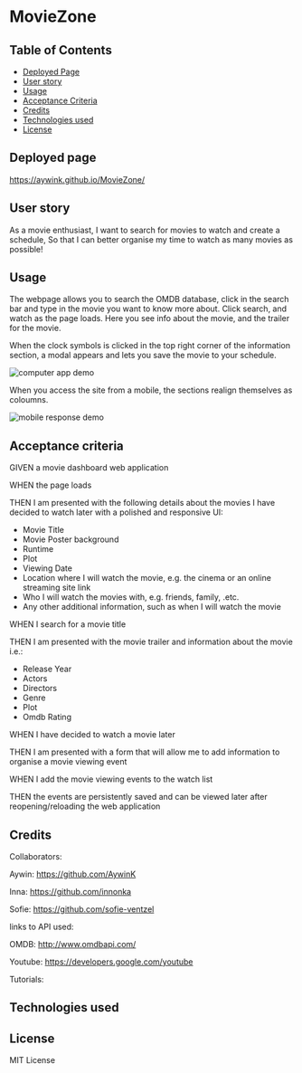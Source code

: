 # MovieZone

## Table of Contents

* [Deployed Page](#deployedPage)
* [User story](#user-story)
* [Usage](#usage)
* [Acceptance Criteria](#acceptance-criteria)
* [Credits](#credits)
* [Technologies used](#technologies-used)
* [License](#license)


## Deployed page
https://aywink.github.io/MovieZone/

## User story
As a movie enthusiast,
I want to search for movies to watch and create a schedule,
So that I can better organise my time to watch as many movies as possible!

## Usage 
The webpage allows you to search the OMDB database, click in the search bar and type in the movie you want to know more about. Click search, and watch as the page loads. Here you see info about the movie, and the trailer for the movie.

When the clock symbols is clicked in the top right corner of the information section, a modal appears and lets you save the movie to your schedule.

![computer app demo](assets/gif/chrome_kfbrLaPfyi.gif)

When you access the site from a mobile, the sections realign themselves as coloumns.

![mobile response demo](assets/gif/chrome_xVxzixFDHn.gif)


## Acceptance criteria
GIVEN a movie dashboard web application

WHEN the page loads

THEN I am presented with the following details about the movies I have decided to watch later with a polished and responsive UI:
* Movie Title
* Movie Poster background
* Runtime
* Plot
* Viewing Date
* Location where I will watch the movie, e.g. the cinema or an online  streaming site link
* Who I will watch the movies with, e.g. friends, family, .etc.
* Any other additional information, such as when I will watch the movie

WHEN I search for a movie title

THEN I am presented with the movie trailer and information about the movie i.e.:
* Release Year
* Actors
* Directors
* Genre
* Plot
* Omdb Rating

WHEN I have decided to watch a movie later

THEN I am presented with a form that will allow me to add information to organise a movie viewing event

WHEN I add the movie viewing events to the watch list

THEN the events are persistently saved and can be viewed later after reopening/reloading the web application

## Credits
Collaborators:

Aywin: https://github.com/AywinK

Inna:  https://github.com/innonka

Sofie: https://github.com/sofie-ventzel

links to API used: 

OMDB: http://www.omdbapi.com/ 

Youtube: https://developers.google.com/youtube

Tutorials:

## Technologies used


## License

MIT License
